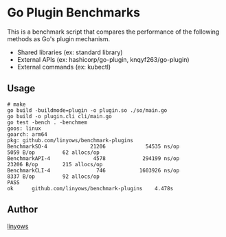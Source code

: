Go Plugin Benchmarks
==

This is a benchmark script that compares the performance of the following methods as Go's plugin mechanism.

- Shared libraries (ex: standard library)
- External APIs (ex: hashicorp/go-plugin, knqyf263/go-plugin)
- External commands (ex: kubectl)

Usage
--

```
# make
go build -buildmode=plugin -o plugin.so ./so/main.go
go build -o plugin.cli cli/main.go
go test -bench . -benchmem
goos: linux
goarch: arm64
pkg: github.com/linyows/benchmark-plugins
BenchmarkSO-4              21206             54535 ns/op            5059 B/op         62 allocs/op
BenchmarkAPI-4              4578            294199 ns/op           23206 B/op        215 allocs/op
BenchmarkCLI-4               746           1603926 ns/op            8337 B/op         92 allocs/op
PASS
ok      github.com/linyows/benchmark-plugins    4.478s
```

Author
--

[linyows](https://github.com/linyows)
